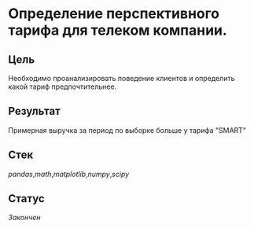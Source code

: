 # Определение перспективного тарифа для телеком компании.

## Цель
Необходимо проанализировать поведение клиентов и определить какой тариф предпочтительнее.
## Результат
Примерная выручка за период по выборке больше у тарифа "SMART"
## Стек
_pandas_,_math_,_matplotlib_,_numpy_,_scipy_
## Статус
_Закончен_
